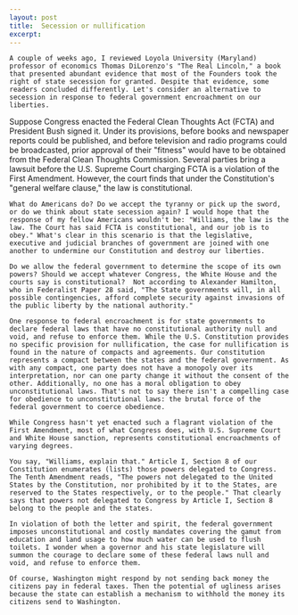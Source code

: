```yaml
---
layout: post
title:  Secession or nullification
excerpt:
---
```












	A couple of weeks ago, I reviewed Loyola University (Maryland) professor of economics Thomas DiLorenzo's "The Real Lincoln," a book that presented abundant evidence that most of the Founders took the right of state secession for granted. Despite that evidence, some readers concluded differently. Let's consider an alternative to secession in response to federal government encroachment on our liberties.

Suppose Congress enacted the Federal Clean Thoughts Act (FCTA) and President Bush signed it. Under its provisions, before books and newspaper reports could be published, and before television and radio programs could be broadcasted, prior approval of their "fitness" would have to be obtained from the Federal Clean Thoughts Commission. Several parties bring a lawsuit before the U.S. Supreme Court charging FCTA is a violation of the First Amendment. However, the court finds that under the Constitution's "general welfare clause," the law is constitutional.

	What do Americans do? Do we accept the tyranny or pick up the sword, or do we think about state secession again? I would hope that the response of my fellow Americans wouldn't be: "Williams, the law is the law. The Court has said FCTA is constitutional, and our job is to obey." What's clear in this scenario is that the legislative, executive and judicial branches of government are joined with one another to undermine our Constitution and destroy our liberties.

	Do we allow the federal government to determine the scope of its own powers? Should we accept whatever Congress, the White House and the courts say is constitutional?  Not according to Alexander Hamilton, who in Federalist Paper 28 said, "The State governments will, in all possible contingencies, afford complete security against invasions of the public liberty by the national authority."

	One response to federal encroachment is for state governments to declare federal laws that have no constitutional authority null and void, and refuse to enforce them. While the U.S. Constitution provides no specific provision for nullification, the case for nullification is found in the nature of compacts and agreements. Our constitution represents a compact between the states and the federal government. As with any compact, one party does not have a monopoly over its interpretation, nor can one party change it without the consent of the other. Additionally, no one has a moral obligation to obey unconstitutional laws. That's not to say there isn't a compelling case for obedience to unconstitutional laws: the brutal force of the federal government to coerce obedience.

	While Congress hasn't yet enacted such a flagrant violation of the First Amendment, most of what Congress does, with U.S. Supreme Court and White House sanction, represents constitutional encroachments of varying degrees.

	You say, "Williams, explain that." Article I, Section 8 of our Constitution enumerates (lists) those powers delegated to Congress. The Tenth Amendment reads, "The powers not delegated to the United States by the Constitution, nor prohibited by it to the States, are reserved to the States respectively, or to the people." That clearly says that powers not delegated to Congress by Article I, Section 8 belong to the people and the states.

	In violation of both the letter and spirit, the federal government imposes unconstitutional and costly mandates covering the gamut from education and land usage to how much water can be used to flush toilets. I wonder when a governor and his state legislature will summon the courage to declare some of these federal laws null and void, and refuse to enforce them.

	Of course, Washington might respond by not sending back money the citizens pay in federal taxes. Then the potential of ugliness arises because the state can establish a mechanism to withhold the money its citizens send to Washington.



